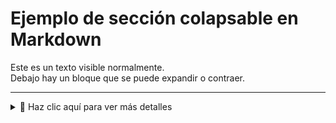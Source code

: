 # Ejemplo de sección colapsable en Markdown

Este es un texto visible normalmente.  
Debajo hay un bloque que se puede expandir o contraer.

---

<details>
  <summary>📂 Haz clic aquí para ver más detalles</summary>

  ### Contenido oculto

  Aquí puedes poner cualquier cosa que quieras ocultar hasta que el usuario haga clic:

  - Texto con formato **Markdown**
  - Listas
  - Imágenes
  - Bloques de código
  - Citas y más...

  ```python
  def saludar(nombre):
      print(f"Hola, {nombre}!")

  saludar("GitHub")